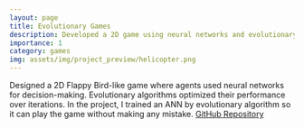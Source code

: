 ```yaml
---
layout: page
title: Evolutionary Games
description: Developed a 2D game using neural networks and evolutionary algorithms.
importance: 1
category: games
img: assets/img/project_preview/helicopter.png
---
```


Designed a 2D Flappy Bird-like game where agents used neural networks for decision-making. Evolutionary algorithms optimized their performance over iterations. In the project, I trained an ANN by evolutionary algorithm so it can play the game without making any mistake.
[GitHub Repository](https://github.com/bardia-ardakanian/CE351-CI-EvolutionaryGames)
